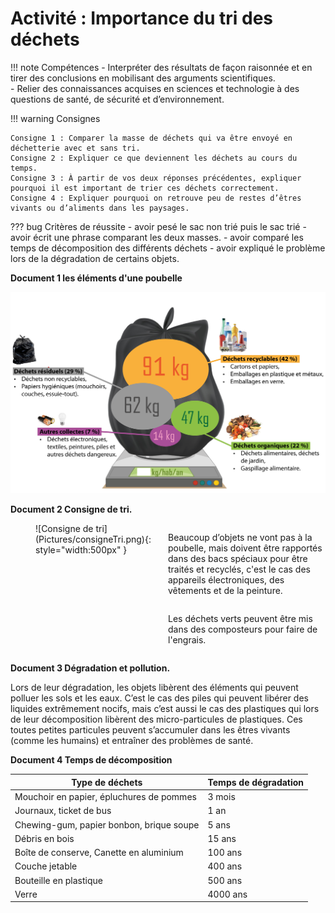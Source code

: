 # Activité : Importance du tri des déchets

!!! note Compétences
    - Interpréter des résultats de façon raisonnée et en tirer des conclusions en mobilisant des arguments scientifiques.  
    - Relier des connaissances acquises en sciences et technologie à des questions de santé, de sécurité et d’environnement.

!!! warning Consignes

    Consigne 1 : Comparer la masse de déchets qui va être envoyé en déchetterie avec et sans tri.  
    Consigne 2 : Expliquer ce que deviennent les déchets au cours du temps.  
    Consigne 3 : À partir de vos deux réponses précédentes, expliquer pourquoi il est important de trier ces déchets correctement.  
    Consigne 4 : Expliquer pourquoi on retrouve peu de restes d’êtres vivants ou d’aliments dans les paysages.

??? bug Critères de réussite
    - avoir pesé le sac non trié puis le sac trié
    - avoir écrit une phrase comparant les deux masses.
    - avoir comparé les temps de décomposition des différents déchets
    - avoir expliqué le problème lors de la dégradation de certains objets.

**Document 1 les éléments d'une poubelle**

![](Pictures/poubelleNonTriee.png)

**Document 2 Consigne de tri.**

<div markdown style="display: flex; flex-direction:row" >
<div markdown style="display: flex; flex : 1 1 0; flex-direction:column" >

<figure markdown style=" float: left; margin-right:5px; margin-top:0px">
  ![Consigne de tri](Pictures/consigneTri.png){: style="width:500px" }
</figure>
</div>

<div markdown style="display: flex; flex : 1 1 0; flex-direction:column" >



Beaucoup d’objets ne vont pas à la poubelle, mais doivent être rapportés dans des bacs spéciaux pour être traités et recyclés, c'est le cas des appareils électroniques, des vêtements et de la peinture. 

Les déchets verts peuvent être mis dans des composteurs pour faire de l'engrais.

</div>

</div>



**Document 3 Dégradation et pollution.**

Lors de leur dégradation, les objets libèrent des éléments qui peuvent polluer les sols et les eaux.
C’est le cas des piles qui peuvent libérer des liquides extrêmement nocifs, mais c’est aussi le cas des plastiques qui lors de leur décomposition libèrent des micro-particules de plastiques. Ces toutes petites particules peuvent s’accumuler dans les êtres vivants (comme les humains) et entraîner des problèmes de santé.


**Document 4 Temps de décomposition**

| Type de déchets                          | Temps de dégradation |
| ---------------------------------------- | -------------------- |
| Mouchoir en papier, épluchures de pommes | 3 mois               |
| Journaux, ticket de bus                  | 1 an                 |
| Chewing-gum, papier bonbon, brique soupe | 5 ans                |
| Débris en bois                           | 15 ans               |
| Boîte de conserve, Canette en aluminium  | 100 ans              |
| Couche jetable                           | 400 ans              |
| Bouteille en plastique                   | 500 ans              |
| Verre                                    | 4000 ans             |

</div>




</div>

<div style="page-break-after: always;"></div>

